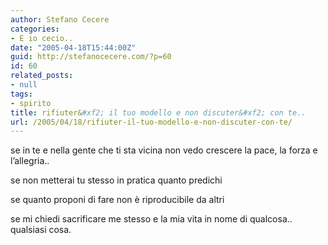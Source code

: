 ```yaml
---
author: Stefano Cecere
categories:
- E io cecio..
date: "2005-04-18T15:44:00Z"
guid: http://stefanocecere.com/?p=60
id: 60
related_posts:
- null
tags:
- spirito
title: rifiuter&#xf2; il tuo modello e non discuter&#xf2; con te..
url: /2005/04/18/rifiuter-il-tuo-modello-e-non-discuter-con-te/
---
```


se in te e nella gente che ti sta vicina non vedo crescere la pace, la forza e l&#8217;allegria..

se non metterai tu stesso in pratica quanto predichi

se quanto proponi di fare non &#xe8; riproducibile da altri

se mi chiedi sacrificare me stesso e la mia vita in nome di qualcosa.. qualsiasi cosa.